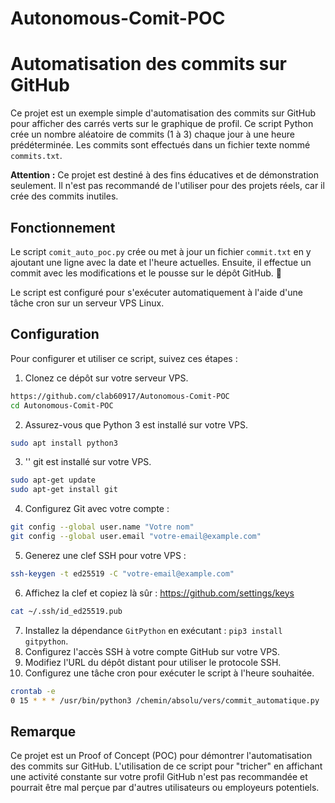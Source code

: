 # Autonomous-Comit-POC
# Automatisation des commits sur GitHub

Ce projet est un exemple simple d'automatisation des commits sur GitHub pour afficher des carrés verts sur le graphique de profil. Ce script Python crée un nombre aléatoire de commits (1 à 3) chaque jour à une heure prédéterminée. Les commits sont effectués dans un fichier texte nommé `commits.txt`.

**Attention :** Ce projet est destiné à des fins éducatives et de démonstration seulement. Il n'est pas recommandé de l'utiliser pour des projets réels, car il crée des commits inutiles.

## Fonctionnement

Le script `comit_auto_poc.py` crée ou met à jour un fichier `commit.txt` en y ajoutant une ligne avec la date et l'heure actuelles. Ensuite, il effectue un commit avec les modifications et le pousse sur le dépôt GitHub. 🚀

Le script est configuré pour s'exécuter automatiquement à l'aide d'une tâche cron sur un serveur VPS Linux.

## Configuration

Pour configurer et utiliser ce script, suivez ces étapes :

1. Clonez ce dépôt sur votre serveur VPS.
```bash
https://github.com/clab60917/Autonomous-Comit-POC
cd Autonomous-Comit-POC
```
2. Assurez-vous que Python 3 est installé sur votre VPS.
```bash
sudo apt install python3
```
3. '' git est installé sur votre VPS.
```bash
sudo apt-get update
sudo apt-get install git
```
4. Configurez Git avec votre compte :
```bash
git config --global user.name "Votre nom"
git config --global user.email "votre-email@example.com"
```
5. Generez une clef SSH pour votre VPS :
```bash
ssh-keygen -t ed25519 -C "votre-email@example.com"
```
6. Affichez la clef et copiez là sûr : https://github.com/settings/keys
```bash
cat ~/.ssh/id_ed25519.pub
```
7. Installez la dépendance `GitPython` en exécutant : `pip3 install gitpython`.
8. Configurez l'accès SSH à votre compte GitHub sur votre VPS.
9. Modifiez l'URL du dépôt distant pour utiliser le protocole SSH.
10. Configurez une tâche cron pour exécuter le script à l'heure souhaitée.
```bash
crontab -e
0 15 * * * /usr/bin/python3 /chemin/absolu/vers/commit_automatique.py

```


## Remarque

Ce projet est un Proof of Concept (POC) pour démontrer l'automatisation des commits sur GitHub. L'utilisation de ce script pour "tricher" en affichant une activité constante sur votre profil GitHub n'est pas recommandée et pourrait être mal perçue par d'autres utilisateurs ou employeurs potentiels.
